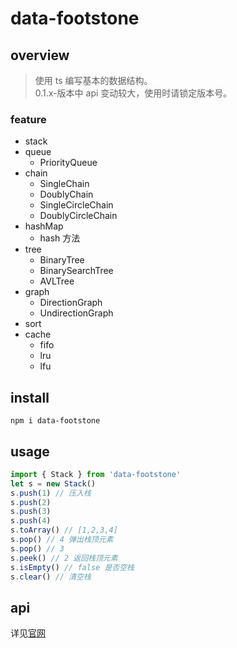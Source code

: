 # data-footstone

## overview

> 使用 ts 编写基本的数据结构。  
> 0.1.x-版本中 api 变动较大，使用时请锁定版本号。

### feature

- stack
- queue
  - PriorityQueue
- chain
  - SingleChain
  - DoublyChain
  - SingleCircleChain
  - DoublyCircleChain
- hashMap
  - hash 方法
- tree
  - BinaryTree
  - BinarySearchTree
  - AVLTree
- graph
  - DirectionGraph
  - UndirectionGraph
- sort
- cache
  - fifo
  - lru
  - lfu

## install

`npm i data-footstone`

## usage

```js
import { Stack } from 'data-footstone'
let s = new Stack()
s.push(1) // 压入栈
s.push(2)
s.push(3)
s.push(4)
s.toArray() // [1,2,3,4]
s.pop() // 4 弹出栈顶元素
s.pop() // 3
s.peek() // 2 返回栈顶元素
s.isEmpty() // false 是否空栈
s.clear() // 清空栈
```

## api

详见[官网](https://lixiaodan.netlify.app/jspackages/data-footstone)
